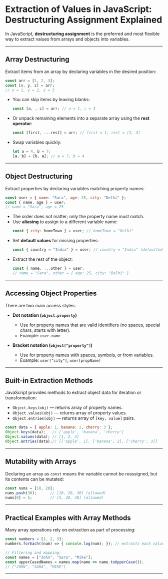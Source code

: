 # Extraction of Values in JavaScript: Destructuring Assignment Explained

In JavaScript, **destructuring assignment** is the preferred and most flexible way to extract values from arrays and objects into variables.

***

## Array Destructuring

Extract items from an array by declaring variables in the desired position:

```js
const arr = [1, 2, 3];
const [x, y, z] = arr;
// x = 1, y = 2, z = 3
```
- You can skip items by leaving blanks:
  ```js
  const [a, , c] = arr; // a = 1, c = 3
  ```
- Or unpack remaining elements into a separate array using the **rest operator**:
  ```js
  const [first, ...rest] = arr; // first = 1, rest = [2, 3]
  ```
- Swap variables quickly:
  ```js
  let a = 4, b = 7;
  [a, b] = [b, a]; // a = 7, b = 4
  ```


***

## Object Destructuring

Extract properties by declaring variables matching property names:

```js
const user = { name: "Sara", age: 25, city: "Delhi" };
const { name, age } = user;
// name = "Sara", age = 25
```

- The order does not matter; only the property name must match.
- Use **aliasing** to assign to a different variable name:
  ```js
  const { city: homeTown } = user; // homeTown = "Delhi"
  ```
- Set **default values** for missing properties:
  ```js
  const { country = "India" } = user; // country = "India" (defaulted if missing)
  ```
- Extract the rest of the object:
  ```js
  const { name, ...other } = user;
  // name = "Sara", other = { age: 25, city: "Delhi" }
  ```


***

## Accessing Object Properties

There are two main access styles:

- **Dot notation (`object.property`)**
  - Use for property names that are valid identifiers (no spaces, special chars, starts with letter).
  - Example: `user.name`

- **Bracket notation (`object["property"]`)**
  - Use for property names with spaces, symbols, or from variables.
  - Example: `user["city"]`, `user[propName]`

***

## Built-in Extraction Methods

JavaScript provides methods to extract object data for iteration or transformation:

- `Object.keys(obj)` — returns array of property names.
- `Object.values(obj)` — returns array of property values.
- `Object.entries(obj)` — returns array of `[key, value]` pairs.

```js
const data = { apple: 1, banana: 2, cherry: 3 };
Object.keys(data);   // ['apple', 'banana', 'cherry']
Object.values(data); // [1, 2, 3]
Object.entries(data);// [['apple', 1], ['banana', 2], ['cherry', 3]]
```


***

## Mutability with Arrays

Declaring an array as `const` means the variable cannot be reassigned, but its contents can be mutated:
```js
const nums = [10, 20];
nums.push(30);      // [10, 20, 30] (allowed)
nums[0] = 5;        // [5, 20, 30] (allowed)
```


***

## Practical Examples with Array Methods

Many array operations rely on extraction as part of processing:

```js
const numbers = [1, 2, 3];
numbers.forEach((num) => { console.log(num); }); // extracts each value

// Filtering and mapping:
const names = ["John", "Sara", "Mike"];
const upperCasedNames = names.map(name => name.toUpperCase());
// ["JOHN", "SARA", "MIKE"]
```


***
